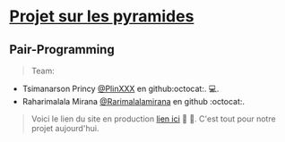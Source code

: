 # <ins>Projet sur les pyramides</ins>
## Pair-Programming
> Team:
- Tsimanarson Princy [@PlinXXX](https://github.com/PlinXXX) en github:octocat:. :computer:.
- Raharimalala Mirana [@Rarimalalamirana](https://github.com/Rarimalalamirana) en github :octocat:. 
> Voici le lien du site en production [lien ici](https://PlinXXX.github.io/Jeudi)
:clap: :clap:. C'est tout pour notre projet aujourd'hui.
## 
